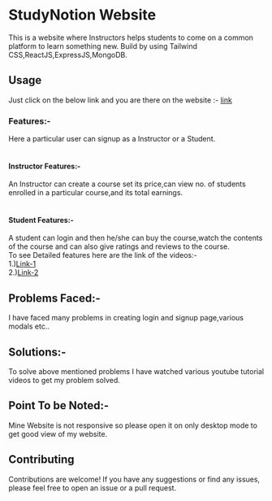 # StudyNotion Website

This is a website where Instructors helps students to come on a common platform to learn something new. Build by using Tailwind CSS,ReactJS,ExpressJS,MongoDB.

## Usage

Just click on the below link and you are there on the website :- <a href="https://study-notion-frontend-mocha.vercel.app/">link</a>

### Features:-
Here a particular user can signup as a Instructor or a Student.<br>
<br>
#### Instructor Features:-
An Instructor can create a course set its price,can view no. of students enrolled in a particular course,and its total earnings.<br>
<br>
#### Student Features:-
A student can login and then he/she can buy the course,watch the contents of the course and can also give ratings and reviews to the course.<br>
To see Detailed features here are the link of the videos:-<br>
1.)<a href="https://youtu.be/5QU0-YteATg?feature=shared">Link-1</a><br>
2.)<a href="https://youtu.be/WmfIGhMAUb0?feature=shared">Link-2</a>

## Problems Faced:-
I have faced many problems in creating login and signup page,various modals etc..

## Solutions:-
To solve above mentioned problems I have watched various youtube tutorial videos to get my problem solved.

## Point To be Noted:-

Mine Website is not responsive so please open it on only desktop mode to get good view of my website.



## Contributing

Contributions are welcome! If you have any suggestions or find any issues, please feel free to open an issue or a pull request.
